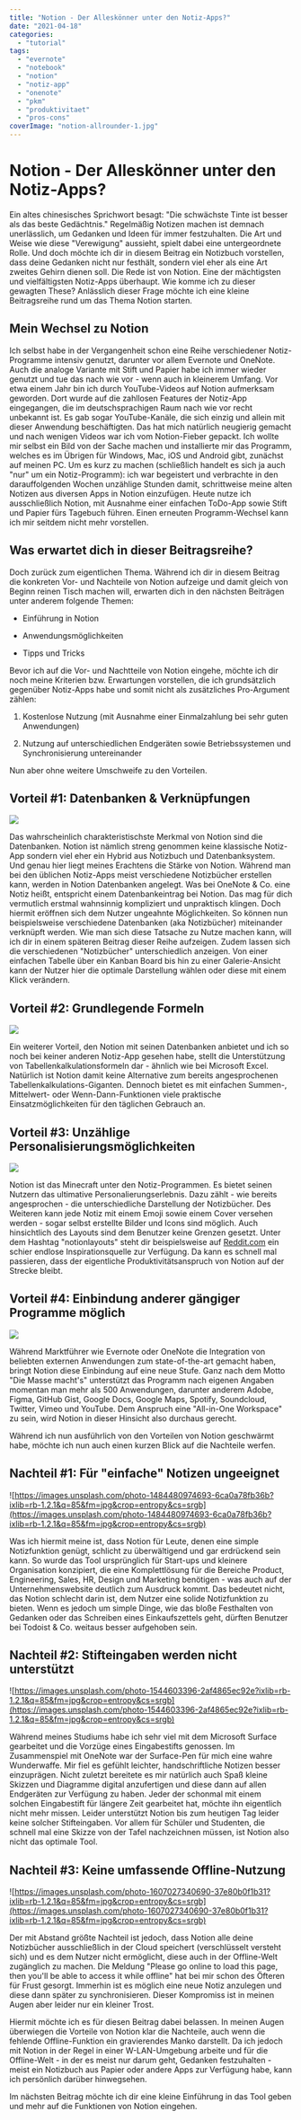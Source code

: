 ```yaml
---
title: "Notion - Der Alleskönner unter den Notiz-Apps?"
date: "2021-04-18"
categories: 
  - "tutorial"
tags: 
  - "evernote"
  - "notebook"
  - "notion"
  - "notiz-app"
  - "onenote"
  - "pkm"
  - "produktivitaet"
  - "pros-cons"
coverImage: "notion-allrounder-1.jpg"
---
```


# Notion - Der Alleskönner unter den Notiz-Apps?

Ein altes chinesisches Sprichwort besagt: "Die schwächste Tinte ist besser als das beste Gedächtnis." Regelmäßig Notizen machen ist demnach unerlässlich, um Gedanken und Ideen für immer festzuhalten. Die Art und Weise wie diese "Verewigung" aussieht, spielt dabei eine untergeordnete Rolle. Und doch möchte ich dir in diesem Beitrag ein Notizbuch vorstellen, dass deine Gedanken nicht nur festhält, sondern viel eher als eine Art zweites Gehirn dienen soll. Die Rede ist von Notion. Eine der mächtigsten und vielfältigsten Notiz-Apps überhaupt. Wie komme ich zu dieser gewagten These? Anlässlich dieser Frage möchte ich eine kleine Beitragsreihe rund um das Thema Notion starten.

<!--more-->

## Mein Wechsel zu Notion

Ich selbst habe in der Vergangenheit schon eine Reihe verschiedener Notiz-Programme intensiv genutzt, darunter vor allem Evernote und OneNote. Auch die analoge Variante mit Stift und Papier habe ich immer wieder genutzt und tue das nach wie vor - wenn auch in kleinerem Umfang. Vor etwa einem Jahr bin ich durch YouTube-Videos auf Notion aufmerksam geworden. Dort wurde auf die zahllosen Features der Notiz-App eingegangen, die im deutschsprachigen Raum nach wie vor recht unbekannt ist. Es gab sogar YouTube-Kanäle, die sich einzig und allein mit dieser Anwendung beschäftigten. Das hat mich natürlich neugierig gemacht und nach wenigen Videos war ich vom Notion-Fieber gepackt. Ich wollte mir selbst ein Bild von der Sache machen und installierte mir das Programm, welches es im Übrigen für Windows, Mac, iOS und Android gibt, zunächst auf meinen PC. Um es kurz zu machen (schließlich handelt es sich ja auch "nur" um ein Notiz-Programm): ich war begeistert und verbrachte in den darauffolgenden Wochen unzählige Stunden damit, schrittweise meine alten Notizen aus diversen Apps in Notion einzufügen. Heute nutze ich ausschließlich Notion, mit Ausnahme einer einfachen ToDo-App sowie Stift und Papier fürs Tagebuch führen. Einen erneuten Programm-Wechsel kann ich mir seitdem nicht mehr vorstellen.

## Was erwartet dich in dieser Beitragsreihe?

Doch zurück zum eigentlichen Thema. Während ich dir in diesem Beitrag die konkreten Vor- und Nachteile von Notion aufzeige und damit gleich von Beginn reinen Tisch machen will, erwarten dich in den nächsten Beiträgen unter anderem folgende Themen:

- Einführung in Notion

- Anwendungsmöglichkeiten

- Tipps und Tricks

Bevor ich auf die Vor- und Nachtteile von Notion eingehe, möchte ich dir noch meine Kriterien bzw. Erwartungen vorstellen, die ich grundsätzlich gegenüber Notiz-Apps habe und somit nicht als zusätzliches Pro-Argument zählen:

1. Kostenlose Nutzung (mit Ausnahme einer Einmalzahlung bei sehr guten Anwendungen)

3. Nutzung auf unterschiedlichen Endgeräten sowie Betriebssystemen und Synchronisierung untereinander

Nun aber ohne weitere Umschweife zu den Vorteilen.

## Vorteil #1: Datenbanken & Verknüpfungen

![](/img/blog/Notion-Database.png)

Das wahrscheinlich charakteristischste Merkmal von Notion sind die Datenbanken. Notion ist nämlich streng genommen keine klassische Notiz-App sondern viel eher ein Hybrid aus Notizbuch und Datenbanksystem. Und genau hier liegt meines Erachtens die Stärke von Notion. Während man bei den üblichen Notiz-Apps meist verschiedene Notizbücher erstellen kann, werden in Notion Datenbanken angelegt. Was bei OneNote & Co. eine Notiz heißt, entspricht einem Datenbankeintrag bei Notion. Das mag für dich vermutlich erstmal wahnsinnig kompliziert und unpraktisch klingen. Doch hiermit eröffnen sich dem Nutzer ungeahnte Möglichkeiten. So können nun beispielsweise verschiedene Datenbanken (aka Notizbücher) miteinander verknüpft werden. Wie man sich diese Tatsache zu Nutze machen kann, will ich dir in einem späteren Beitrag dieser Reihe aufzeigen. Zudem lassen sich die verschiedenen "Notizbücher" unterschiedlich anzeigen. Von einer einfachen Tabelle über ein Kanban Board bis hin zu einer Galerie-Ansicht kann der Nutzer hier die optimale Darstellung wählen oder diese mit einem Klick verändern.

## Vorteil #2: Grundlegende Formeln

![](/img/blog/Notion-Formula-1024x683.png)

Ein weiterer Vorteil, den Notion mit seinen Datenbanken anbietet und ich so noch bei keiner anderen Notiz-App gesehen habe, stellt die Unterstützung von Tabellenkalkulationsformeln dar - ähnlich wie bei Microsoft Excel. Natürlich ist Notion damit keine Alternative zum bereits angesprochenen Tabellenkalkulations-Giganten. Dennoch bietet es mit einfachen Summen-, Mittelwert- oder Wenn-Dann-Funktionen viele praktische Einsatzmöglichkeiten für den täglichen Gebrauch an.

## Vorteil #3: Unzählige Personalisierungsmöglichkeiten

![](/img/blog/Notion-Customization.png)

Notion ist das Minecraft unter den Notiz-Programmen. Es bietet seinen Nutzern das ultimative Personalierungserlebnis. Dazu zählt - wie bereits angesprochen - die unterschiedliche Darstellung der Notizbücher. Des Weiteren kann jede Notiz mit einem Emoji sowie einem Cover versehen werden - sogar selbst erstellte Bilder und Icons sind möglich. Auch hinsichtlich des Layouts sind dem Benutzer keine Grenzen gesetzt. Unter dem Hashtag "notionlayouts" steht dir beispielsweise auf [Reddit.com](https://www.reddit.com/r/notionlayouts/) ein schier endlose Inspirationsquelle zur Verfügung. Da kann es schnell mal passieren, dass der eigentliche Produktivitätsanspruch von Notion auf der Strecke bleibt.

## Vorteil #4: Einbindung anderer gängiger Programme möglich

![](/img/blog/Notion-Embed.png)

Während Marktführer wie Evernote oder OneNote die Integration von beliebten externen Anwendungen zum state-of-the-art gemacht haben, bringt Notion diese Einbindung auf eine neue Stufe. Ganz nach dem Motto "Die Masse macht's" unterstützt das Programm nach eigenen Angaben momentan man mehr als 500 Anwendungen, darunter anderem Adobe, Figma, GitHub Gist, Google Docs, Google Maps, Spotify, Soundcloud, Twitter, Vimeo und YouTube. Dem Anspruch eine "All-in-One Workspace" zu sein, wird Notion in dieser Hinsicht also durchaus gerecht.

Während ich nun ausführlich von den Vorteilen von Notion geschwärmt habe, möchte ich nun auch einen kurzen Blick auf die Nachteile werfen.

## Nachteil #1: Für "einfache" Notizen ungeeignet

![https://images.unsplash.com/photo-1484480974693-6ca0a78fb36b?ixlib=rb-1.2.1&q=85&fm=jpg&crop=entropy&cs=srgb](https://images.unsplash.com/photo-1484480974693-6ca0a78fb36b?ixlib=rb-1.2.1&q=85&fm=jpg&crop=entropy&cs=srgb)

Was ich hiermit meine ist, dass Notion für Leute, denen eine simple Notizfunktion genügt, schlicht zu überwältigend und gar erdrückend sein kann. So wurde das Tool ursprünglich für Start-ups und kleinere Organisation konzipiert, die eine Komplettlösung für die Bereiche Product, Engineering, Sales, HR, Design und Marketing benötigen - was auch auf der Unternehmenswebsite deutlich zum Ausdruck kommt. Das bedeutet nicht, das Notion schlecht darin ist, dem Nutzer eine solide Notizfunktion zu bieten. Wenn es jedoch um simple Dinge, wie das bloße Festhalten von Gedanken oder das Schreiben eines Einkaufszettels geht, dürften Benutzer bei Todoist & Co. weitaus besser aufgehoben sein.

## Nachteil #2: Stifteingaben werden nicht unterstützt

![https://images.unsplash.com/photo-1544603396-2af4865ec92e?ixlib=rb-1.2.1&q=85&fm=jpg&crop=entropy&cs=srgb](https://images.unsplash.com/photo-1544603396-2af4865ec92e?ixlib=rb-1.2.1&q=85&fm=jpg&crop=entropy&cs=srgb)

Während meines Studiums habe ich sehr viel mit dem Microsoft Surface gearbeitet und die Vorzüge eines Eingabestifts genossen. Im Zusammenspiel mit OneNote war der Surface-Pen für mich eine wahre Wunderwaffe. Mir fiel es gefühlt leichter, handschriftliche Notizen besser einzuprägen. Nicht zuletzt bereitete es mir natürlich auch Spaß kleine Skizzen und Diagramme digital anzufertigen und diese dann auf allen Endgeräten zur Verfügung zu haben. Jeder der schonmal mit einem solchen Eingabestift für längere Zeit gearbeitet hat, möchte ihn eigentlich nicht mehr missen. Leider unterstützt Notion bis zum heutigen Tag leider keine solcher Stifteingaben. Vor allem für Schüler und Studenten, die schnell mal eine Skizze von der Tafel nachzeichnen müssen, ist Notion also nicht das optimale Tool.

## Nachteil #3: Keine umfassende Offline-Nutzung

![https://images.unsplash.com/photo-1607027340690-37e80b0f1b31?ixlib=rb-1.2.1&q=85&fm=jpg&crop=entropy&cs=srgb](https://images.unsplash.com/photo-1607027340690-37e80b0f1b31?ixlib=rb-1.2.1&q=85&fm=jpg&crop=entropy&cs=srgb)

Der mit Abstand größte Nachteil ist jedoch, dass Notion alle deine Notizbücher ausschließlich in der Cloud speichert (verschlüsselt versteht sich) und es dem Nutzer nicht ermöglicht, diese auch in der Offline-Welt zugänglich zu machen. Die Meldung "Please go online to load this page, then you'll be able to access it while offline" hat bei mir schon des Öfteren für Frust gesorgt. Immerhin ist es möglich eine neue Notiz anzulegen und diese dann später zu synchronisieren. Dieser Kompromiss ist in meinen Augen aber leider nur ein kleiner Trost.

Hiermit möchte ich es für diesen Beitrag dabei belassen. In meinen Augen überwiegen die Vorteile von Notion klar die Nachteile, auch wenn die fehlende Offline-Funktion ein gravierendes Manko darstellt. Da ich jedoch mit Notion in der Regel in einer W-LAN-Umgebung arbeite und für die Offline-Welt - in der es meist nur darum geht, Gedanken festzuhalten - meist ein Notizbuch aus Papier oder andere Apps zur Verfügung habe, kann ich persönlich darüber hinwegsehen.

Im nächsten Beitrag möchte ich dir eine kleine Einführung in das Tool geben und mehr auf die Funktionen von Notion eingehen.
